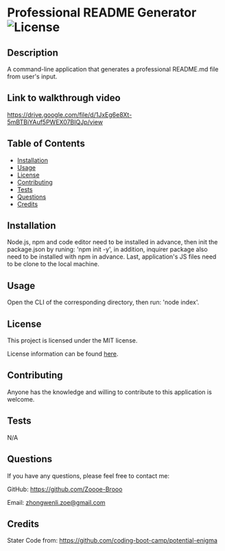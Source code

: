 # Professional README Generator ![License](https://img.shields.io/badge/License-MIT-blue.svg)
## Description
A command-line application that generates a professional README.md file from user's input.
## Link to walkthrough video
https://drive.google.com/file/d/1JxEg6e8Xt-5mBTBiYAuf5PWEX07BIQJp/view
## Table of Contents
* [Installation](#installation)
* [Usage](#usage)
* [License](#license)
* [Contributing](#contributing)
* [Tests](#tests)
* [Questions](#questions)
* [Credits](#credits)
## Installation
Node.js, npm and code editor need to be installed in advance, then init the package.json by runing: 'npm init -y', in addition, inquirer package also need to be installed with npm in advance. Last, application's JS files need to be clone to the local machine.
## Usage
Open the CLI of the corresponding directory, then run: 'node index'.
## License
This project is licensed under the MIT license.

License information can be found [here](https://choosealicense.com/licenses/mit/).
## Contributing
Anyone has the knowledge and willing to contribute to this application is welcome.
## Tests
N/A
## Questions
If you have any questions, please feel free to contact me:

GitHub: https://github.com/Zoooe-Brooo

Email: zhongwenli.zoe@gmail.com
## Credits
Stater Code from: https://github.com/coding-boot-camp/potential-enigma
